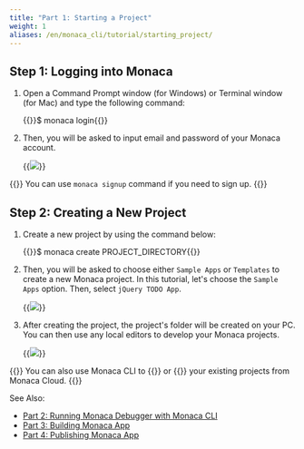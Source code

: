 ```yaml
---
title: "Part 1: Starting a Project"
weight: 1
aliases: /en/monaca_cli/tutorial/starting_project/
---
```


## Step 1: Logging into Monaca

1.  Open a Command Prompt window (for Windows) or Terminal window (for Mac) and type the following command:

    {{<highlight bash>}}$ monaca login{{</highlight>}}

2.  Then, you will be asked to input email and password of your Monaca account.

    {{<img src="/images/monaca_cli/tutorial/starting_project/1.png">}}

{{<note>}}
    You can use <code>monaca signup</code> command if you need to sign up.
{{</note>}}

## Step 2: Creating a New Project

1.  Create a new project by using the command below:

    {{<highlight bash>}}$ monaca create PROJECT_DIRECTORY{{</highlight>}}

2.  Then, you will be asked to choose either `Sample Apps` or
    `Templates` to create a new Monaca project. In this tutorial, let's
    choose the `Sample Apps` option. Then, select `jQuery TODO App`.

    {{<img src="/images/monaca_cli/tutorial/starting_project/2.png">}}

3.  After creating the project, the project's folder will be created on
    your PC. You can then use any local editors to develop your Monaca
    projects.

    {{<img src="/images/monaca_cli/tutorial/starting_project/3.png">}}

{{<note>}}
    You can also use Monaca CLI to {{<link href="/en/products_guide/monaca_cli/cli_commands/#monaca-import" title="import">}} or {{<link href="/en/products_guide/monaca_cli/cli_commands/#monaca-clone" title="clone">}} your existing projects from Monaca Cloud.
{{</note>}}

See Also:

- [Part 2: Running Monaca Debugger with Monaca CLI](../testing_debugging)
- [Part 3: Building Monaca App](../building_app)
- [Part 4: Publishing Monaca App](../publishing_app)

